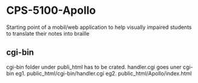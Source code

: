 # CPS-5100-Apollo
Starting point of a mobil/web application to help visually impaired students to translate their notes into braille 
## cgi-bin
cgi-bin folder under publi_html has to be crated.
handler.cgi goes uner cgi-bin
eg1. public_html/cgi-bin/handler.cgi
eg2. public_html/Apollo/index.html

